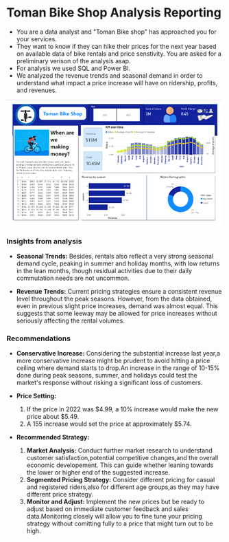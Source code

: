 # Toman Bike Shop Analysis Reporting 

- You are a data analyst and "Toman Bike shop" has approached you for your services.
- They want to know if they can hike their prices for the next year based on available data of bike rentals and price senstivity. You are asked for a preliminary verison of the analysis asap.
- For analysis we used SQL and Power BI. 
- We analyzed the revenue trends and seasonal demand in order to understand what impact a price increase will have on ridership, profits, and revenues.

![Dashboard](./imgs/dashboard_img.png)

### Insights from analysis

- **Seasonal Trends:**  Besides, rentals also reflect a very strong seasonal demand cycle, peaking in summer and holiday months, with low returns in the lean months, though residual activities due to their daily commutation needs are not uncommon.

- **Revenue Trends:** Current pricing strategies ensure a consistent revenue level throughout the peak seasons. However, from the data obtained, even in previous slight price increases, demand was almost equal. This suggests that some leeway may be allowed for price increases without seriously affecting the rental volumes.

### Recommendations

- **Conservative Increase:** Considering the substantial increase last year,a more conservative increase might be prudent to avoid hitting a price ceiling where demand starts to drop.An increase in the range of 10-15% done during peak seasons, summer, and holidays could test the market's response without risking a significant loss of customers.

- **Price Setting:** 
    1. If the price in 2022 was $4.99, a 10% increase would make the new price about $5.49.
    2. A 155 increase would set the price at approximately $5.74.

- **Recommended Strategy:**
    1. **Market Analysis:** Conduct further market research to understand customer satisfaction,potential competitive changes,and the overall economic developement. This can guide whether leaning towards the lower or higher end of the suggested increase.
    2. **Segmented Pricing Strategy:** Consider different pricing for casual and registered riders,also for different age groups,as they may have different price strategy.
    3. **Monitor and Adjust:** Implement the new prices but be ready to adjust based on immediate customer feedback and sales data.Monitoring closely will allow you to fine tune your pricing strategy without comitting fully to a price that might turn out to be high. 